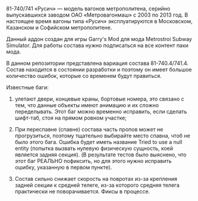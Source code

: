 81-740/741 «Русич» — модель вагонов метрополитена, серийно выпускавшихся заводом ОАО «Метровагонмаш» с 2003 по 2013 год. В настоящее время вагоны типа «Русич» эксплуатируются в Московском, Казанском и Софийском метрополитене.

Данный аддон создан для игры Garry's Mod для мода Metrostroi Subway Simulator. Для работы состава нужно подписаться на все контент паки мода.

В данном репозитории представлена вариация состава 81-740.4/741.4. Состав находится в состоянии разработки и поэтому он имеет большое количество ошибок, которые со временем будут правиться.

Известные баги: 

1) улетают двери, концевые краны, бортовые номера, это связано с тем, что данные объекты имеют анимацию и их сложно переделывать. Этот баг можно временно исправить, если сделать шифт-таб, стоя на прямом ровном участке;

2) При переспавне (спавне) состава часть пропов может не прогрузиться, поэтому тщательно выбирайте место спавна, чтоб не было этого бага. Ошибка будет иметь название Tried to use a null entity (попытка вызвать нулевую физическую сущность, коей является задняя секция). (В результате тестов было выяснено, что этот баг РЕАЛЬНО пофиксить, но для этого нужно исправить ошибку, указанную в первом пункте).

3) Состав сильно снижает скорость на повротах из-за крепления задней секции к средней телеге, из-за которого средняя телега практически не поворачивается. Фиксы в процессе.
